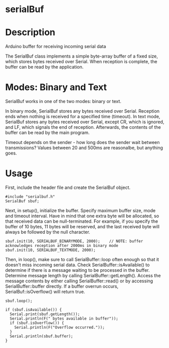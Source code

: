 # serialBuf

Description
===========
Arduino buffer for receiving incoming serial data

The SerialBuf class implements a simple byte-array buffer of a fixed size, which stores bytes received over Serial. When reception is complete, the buffer can be read by the application.


Modes: Binary and Text
======================
SerialBuf works in one of the two modes: binary or text. 

In binary mode, SerialBuf stores any bytes received over Serial. Reception ends when nothing is received for a specified time (timeout).
In text mode, SerialBuf stores any bytes received over Serial, except CR, which is ignored, and LF, which signals the end of reception.
Afterwards, the contents of the buffer can be read by the main program.

Timeout depends on the sender - how long does the sender wait between transmissions? Values between 20 and 500ms are reasonalbe, but anything goes.


Usage
=====

First, include the header file and create the SerialBuf object.

    #include "serialbuf.h"
    SerialBuf sbuf;
  
Next, in setup(), initialize the buffer. Specify maximum buffer size, mode and timeout interval. Have in mind that one extra byte will be allocated, so that received data can be null-terminated. For example, if you specify the buffer of 10 bytes, 11 bytes will be reserved, and the last received byte will always be followed by the null character.

    sbuf.init(10, SERIALBUF_BINARYMODE, 2000);    // NOTE: buffer acknowledges reception after 2000ms in binary mode
    sbuf.init(10, SERIALBUF_TEXTMODE, 2000);
  
Then, in loop(), make sure to call SerialBuffer::loop often enough so that it doesn't miss incoming serial data. 
Check SerialBuffer::isAvailable() to determine if there is a message  waiting to be processed in the buffer. 
Determine message length by calling SerialBuffer::getLength(). 
Access the message contents by either calling SerialBuffer::read() or by accessing SerialBuffer::buffer directly.
If a buffer overrun occurs, SerialBuf::isOverflow() will return true.

    sbuf.loop();

    if (sbuf.isAvailable()) {
      Serial.print(sbuf.getLength());
      Serial.println(F(" bytes available in buffer"));
      if (sbuf.isOverflow()) {
        Serial.println(F("Overflow occurred."));
      }
      Serial.println(sbuf.buffer);
    }
  
